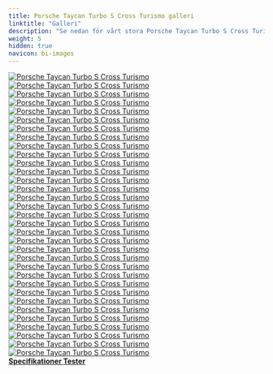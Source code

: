 ```yaml
---
title: Porsche Taycan Turbo S Cross Turismo galleri
linktitle: "Galleri"
description: "Se nedan för vårt stora Porsche Taycan Turbo S Cross Turismo-bildgalleri. Klicka på bilderna för högupplösta versioner."
weight: 5
hidden: true
navicon: bi-images
---
```

<!-- markdownlint-disable MD033 -->
<div class="row" id ="my-gallery">
	<div class="pswp-grid-item col-6 col-md-4">
		<a href="https://media.evkx.net/multimedia/models/porsche/taycan/taycan_turbo_s_cross_turismo/details_1.jpg"
data-pswp-src="https://media.evkx.net/multimedia/models/porsche/taycan/taycan_turbo_s_cross_turismo/details_1.jpg"
data-pswp-width="3000"
data-pswp-height="1688" 
target="_blank">
			<img src="https://media.evkx.net/multimedia/models/porsche/taycan/taycan_turbo_s_cross_turismo/details_1_xst.jpg" alt="Porsche Taycan Turbo S Cross Turismo" class="img-fluid " />
		</a>
	</div>
	<div class="pswp-grid-item col-6 col-md-4">
		<a href="https://media.evkx.net/multimedia/models/porsche/taycan/taycan_turbo_s_cross_turismo/details_2.jpg"
data-pswp-src="https://media.evkx.net/multimedia/models/porsche/taycan/taycan_turbo_s_cross_turismo/details_2.jpg"
data-pswp-width="3000"
data-pswp-height="1688" 
target="_blank">
			<img src="https://media.evkx.net/multimedia/models/porsche/taycan/taycan_turbo_s_cross_turismo/details_2_xst.jpg" alt="Porsche Taycan Turbo S Cross Turismo" class="img-fluid " />
		</a>
	</div>
	<div class="pswp-grid-item col-6 col-md-4">
		<a href="https://media.evkx.net/multimedia/models/porsche/taycan/taycan_turbo_s_cross_turismo/details_3.jpg"
data-pswp-src="https://media.evkx.net/multimedia/models/porsche/taycan/taycan_turbo_s_cross_turismo/details_3.jpg"
data-pswp-width="3000"
data-pswp-height="1688" 
target="_blank">
			<img src="https://media.evkx.net/multimedia/models/porsche/taycan/taycan_turbo_s_cross_turismo/details_3_xst.jpg" alt="Porsche Taycan Turbo S Cross Turismo" class="img-fluid " />
		</a>
	</div>
	<div class="pswp-grid-item col-6 col-md-4">
		<a href="https://media.evkx.net/multimedia/models/porsche/taycan/taycan_turbo_s_cross_turismo/details_4.jpg"
data-pswp-src="https://media.evkx.net/multimedia/models/porsche/taycan/taycan_turbo_s_cross_turismo/details_4.jpg"
data-pswp-width="3000"
data-pswp-height="1688" 
target="_blank">
			<img src="https://media.evkx.net/multimedia/models/porsche/taycan/taycan_turbo_s_cross_turismo/details_4_xst.jpg" alt="Porsche Taycan Turbo S Cross Turismo" class="img-fluid " />
		</a>
	</div>
	<div class="pswp-grid-item col-6 col-md-4">
		<a href="https://media.evkx.net/multimedia/models/porsche/taycan/taycan_turbo_s_cross_turismo/details_5.jpg"
data-pswp-src="https://media.evkx.net/multimedia/models/porsche/taycan/taycan_turbo_s_cross_turismo/details_5.jpg"
data-pswp-width="3000"
data-pswp-height="1688" 
target="_blank">
			<img src="https://media.evkx.net/multimedia/models/porsche/taycan/taycan_turbo_s_cross_turismo/details_5_xst.jpg" alt="Porsche Taycan Turbo S Cross Turismo" class="img-fluid " />
		</a>
	</div>
	<div class="pswp-grid-item col-6 col-md-4">
		<a href="https://media.evkx.net/multimedia/models/porsche/taycan/taycan_turbo_s_cross_turismo/details_6.jpg"
data-pswp-src="https://media.evkx.net/multimedia/models/porsche/taycan/taycan_turbo_s_cross_turismo/details_6.jpg"
data-pswp-width="3000"
data-pswp-height="1688" 
target="_blank">
			<img src="https://media.evkx.net/multimedia/models/porsche/taycan/taycan_turbo_s_cross_turismo/details_6_xst.jpg" alt="Porsche Taycan Turbo S Cross Turismo" class="img-fluid " />
		</a>
	</div>
	<div class="pswp-grid-item col-6 col-md-4">
		<a href="https://media.evkx.net/multimedia/models/porsche/taycan/taycan_turbo_s_cross_turismo/details_7.jpg"
data-pswp-src="https://media.evkx.net/multimedia/models/porsche/taycan/taycan_turbo_s_cross_turismo/details_7.jpg"
data-pswp-width="3000"
data-pswp-height="1688" 
target="_blank">
			<img src="https://media.evkx.net/multimedia/models/porsche/taycan/taycan_turbo_s_cross_turismo/details_7_xst.jpg" alt="Porsche Taycan Turbo S Cross Turismo" class="img-fluid " />
		</a>
	</div>
	<div class="pswp-grid-item col-6 col-md-4">
		<a href="https://media.evkx.net/multimedia/models/porsche/taycan/taycan_turbo_s_cross_turismo/dynamic_1.jpg"
data-pswp-src="https://media.evkx.net/multimedia/models/porsche/taycan/taycan_turbo_s_cross_turismo/dynamic_1.jpg"
data-pswp-width="3000"
data-pswp-height="1687" 
target="_blank">
			<img src="https://media.evkx.net/multimedia/models/porsche/taycan/taycan_turbo_s_cross_turismo/dynamic_1_xst.jpg" alt="Porsche Taycan Turbo S Cross Turismo" class="img-fluid " />
		</a>
	</div>
	<div class="pswp-grid-item col-6 col-md-4">
		<a href="https://media.evkx.net/multimedia/models/porsche/taycan/taycan_turbo_s_cross_turismo/dynamic_2.jpg"
data-pswp-src="https://media.evkx.net/multimedia/models/porsche/taycan/taycan_turbo_s_cross_turismo/dynamic_2.jpg"
data-pswp-width="3000"
data-pswp-height="1687" 
target="_blank">
			<img src="https://media.evkx.net/multimedia/models/porsche/taycan/taycan_turbo_s_cross_turismo/dynamic_2_xst.jpg" alt="Porsche Taycan Turbo S Cross Turismo" class="img-fluid " />
		</a>
	</div>
	<div class="pswp-grid-item col-6 col-md-4">
		<a href="https://media.evkx.net/multimedia/models/porsche/taycan/taycan_turbo_s_cross_turismo/dynamic_3.jpg"
data-pswp-src="https://media.evkx.net/multimedia/models/porsche/taycan/taycan_turbo_s_cross_turismo/dynamic_3.jpg"
data-pswp-width="3000"
data-pswp-height="1688" 
target="_blank">
			<img src="https://media.evkx.net/multimedia/models/porsche/taycan/taycan_turbo_s_cross_turismo/dynamic_3_xst.jpg" alt="Porsche Taycan Turbo S Cross Turismo" class="img-fluid " />
		</a>
	</div>
	<div class="pswp-grid-item col-6 col-md-4">
		<a href="https://media.evkx.net/multimedia/models/porsche/taycan/taycan_turbo_s_cross_turismo/dynamic_4.jpg"
data-pswp-src="https://media.evkx.net/multimedia/models/porsche/taycan/taycan_turbo_s_cross_turismo/dynamic_4.jpg"
data-pswp-width="3000"
data-pswp-height="1688" 
target="_blank">
			<img src="https://media.evkx.net/multimedia/models/porsche/taycan/taycan_turbo_s_cross_turismo/dynamic_4_xst.jpg" alt="Porsche Taycan Turbo S Cross Turismo" class="img-fluid " />
		</a>
	</div>
	<div class="pswp-grid-item col-6 col-md-4">
		<a href="https://media.evkx.net/multimedia/models/porsche/taycan/taycan_turbo_s_cross_turismo/exterior_1.jpg"
data-pswp-src="https://media.evkx.net/multimedia/models/porsche/taycan/taycan_turbo_s_cross_turismo/exterior_1.jpg"
data-pswp-width="3000"
data-pswp-height="1688" 
target="_blank">
			<img src="https://media.evkx.net/multimedia/models/porsche/taycan/taycan_turbo_s_cross_turismo/exterior_1_xst.jpg" alt="Porsche Taycan Turbo S Cross Turismo" class="img-fluid " />
		</a>
	</div>
	<div class="pswp-grid-item col-6 col-md-4">
		<a href="https://media.evkx.net/multimedia/models/porsche/taycan/taycan_turbo_s_cross_turismo/exterior_2.jpg"
data-pswp-src="https://media.evkx.net/multimedia/models/porsche/taycan/taycan_turbo_s_cross_turismo/exterior_2.jpg"
data-pswp-width="3000"
data-pswp-height="1688" 
target="_blank">
			<img src="https://media.evkx.net/multimedia/models/porsche/taycan/taycan_turbo_s_cross_turismo/exterior_2_xst.jpg" alt="Porsche Taycan Turbo S Cross Turismo" class="img-fluid " />
		</a>
	</div>
	<div class="pswp-grid-item col-6 col-md-4">
		<a href="https://media.evkx.net/multimedia/models/porsche/taycan/taycan_turbo_s_cross_turismo/exterior_3.jpg"
data-pswp-src="https://media.evkx.net/multimedia/models/porsche/taycan/taycan_turbo_s_cross_turismo/exterior_3.jpg"
data-pswp-width="3000"
data-pswp-height="1687" 
target="_blank">
			<img src="https://media.evkx.net/multimedia/models/porsche/taycan/taycan_turbo_s_cross_turismo/exterior_3_xst.jpg" alt="Porsche Taycan Turbo S Cross Turismo" class="img-fluid " />
		</a>
	</div>
	<div class="pswp-grid-item col-6 col-md-4">
		<a href="https://media.evkx.net/multimedia/models/porsche/taycan/taycan_turbo_s_cross_turismo/exterior_4.jpg"
data-pswp-src="https://media.evkx.net/multimedia/models/porsche/taycan/taycan_turbo_s_cross_turismo/exterior_4.jpg"
data-pswp-width="3000"
data-pswp-height="1688" 
target="_blank">
			<img src="https://media.evkx.net/multimedia/models/porsche/taycan/taycan_turbo_s_cross_turismo/exterior_4_xst.jpg" alt="Porsche Taycan Turbo S Cross Turismo" class="img-fluid " />
		</a>
	</div>
	<div class="pswp-grid-item col-6 col-md-4">
		<a href="https://media.evkx.net/multimedia/models/porsche/taycan/taycan_turbo_s_cross_turismo/exterior_5.jpg"
data-pswp-src="https://media.evkx.net/multimedia/models/porsche/taycan/taycan_turbo_s_cross_turismo/exterior_5.jpg"
data-pswp-width="3000"
data-pswp-height="1688" 
target="_blank">
			<img src="https://media.evkx.net/multimedia/models/porsche/taycan/taycan_turbo_s_cross_turismo/exterior_5_xst.jpg" alt="Porsche Taycan Turbo S Cross Turismo" class="img-fluid " />
		</a>
	</div>
	<div class="pswp-grid-item col-6 col-md-4">
		<a href="https://media.evkx.net/multimedia/models/porsche/taycan/taycan_turbo_s_cross_turismo/frontseats_1.jpg"
data-pswp-src="https://media.evkx.net/multimedia/models/porsche/taycan/taycan_turbo_s_cross_turismo/frontseats_1.jpg"
data-pswp-width="3000"
data-pswp-height="1688" 
target="_blank">
			<img src="https://media.evkx.net/multimedia/models/porsche/taycan/taycan_turbo_s_cross_turismo/frontseats_1_xst.jpg" alt="Porsche Taycan Turbo S Cross Turismo" class="img-fluid " />
		</a>
	</div>
	<div class="pswp-grid-item col-6 col-md-4">
		<a href="https://media.evkx.net/multimedia/models/porsche/taycan/taycan_turbo_s_cross_turismo/frontseats_2.jpg"
data-pswp-src="https://media.evkx.net/multimedia/models/porsche/taycan/taycan_turbo_s_cross_turismo/frontseats_2.jpg"
data-pswp-width="3000"
data-pswp-height="1688" 
target="_blank">
			<img src="https://media.evkx.net/multimedia/models/porsche/taycan/taycan_turbo_s_cross_turismo/frontseats_2_xst.jpg" alt="Porsche Taycan Turbo S Cross Turismo" class="img-fluid " />
		</a>
	</div>
	<div class="pswp-grid-item col-6 col-md-4">
		<a href="https://media.evkx.net/multimedia/models/porsche/taycan/taycan_turbo_s_cross_turismo/frontseats_3.jpg"
data-pswp-src="https://media.evkx.net/multimedia/models/porsche/taycan/taycan_turbo_s_cross_turismo/frontseats_3.jpg"
data-pswp-width="3000"
data-pswp-height="1688" 
target="_blank">
			<img src="https://media.evkx.net/multimedia/models/porsche/taycan/taycan_turbo_s_cross_turismo/frontseats_3_xst.jpg" alt="Porsche Taycan Turbo S Cross Turismo" class="img-fluid " />
		</a>
	</div>
	<div class="pswp-grid-item col-6 col-md-4">
		<a href="https://media.evkx.net/multimedia/models/porsche/taycan/taycan_turbo_s_cross_turismo/headlights_1.jpg"
data-pswp-src="https://media.evkx.net/multimedia/models/porsche/taycan/taycan_turbo_s_cross_turismo/headlights_1.jpg"
data-pswp-width="3000"
data-pswp-height="1688" 
target="_blank">
			<img src="https://media.evkx.net/multimedia/models/porsche/taycan/taycan_turbo_s_cross_turismo/headlights_1_xst.jpg" alt="Porsche Taycan Turbo S Cross Turismo" class="img-fluid " />
		</a>
	</div>
	<div class="pswp-grid-item col-6 col-md-4">
		<a href="https://media.evkx.net/multimedia/models/porsche/taycan/taycan_turbo_s_cross_turismo/headlights_2.jpg"
data-pswp-src="https://media.evkx.net/multimedia/models/porsche/taycan/taycan_turbo_s_cross_turismo/headlights_2.jpg"
data-pswp-width="3000"
data-pswp-height="1688" 
target="_blank">
			<img src="https://media.evkx.net/multimedia/models/porsche/taycan/taycan_turbo_s_cross_turismo/headlights_2_xst.jpg" alt="Porsche Taycan Turbo S Cross Turismo" class="img-fluid " />
		</a>
	</div>
	<div class="pswp-grid-item col-6 col-md-4">
		<a href="https://media.evkx.net/multimedia/models/porsche/taycan/taycan_turbo_s_cross_turismo/headlights_3.jpg"
data-pswp-src="https://media.evkx.net/multimedia/models/porsche/taycan/taycan_turbo_s_cross_turismo/headlights_3.jpg"
data-pswp-width="3000"
data-pswp-height="3752" 
target="_blank">
			<img src="https://media.evkx.net/multimedia/models/porsche/taycan/taycan_turbo_s_cross_turismo/headlights_3_xst.jpg" alt="Porsche Taycan Turbo S Cross Turismo" class="img-fluid " />
		</a>
	</div>
	<div class="pswp-grid-item col-6 col-md-4">
		<a href="https://media.evkx.net/multimedia/models/porsche/taycan/taycan_turbo_s_cross_turismo/interior_1.jpg"
data-pswp-src="https://media.evkx.net/multimedia/models/porsche/taycan/taycan_turbo_s_cross_turismo/interior_1.jpg"
data-pswp-width="3000"
data-pswp-height="1688" 
target="_blank">
			<img src="https://media.evkx.net/multimedia/models/porsche/taycan/taycan_turbo_s_cross_turismo/interior_1_xst.jpg" alt="Porsche Taycan Turbo S Cross Turismo" class="img-fluid " />
		</a>
	</div>
	<div class="pswp-grid-item col-6 col-md-4">
		<a href="https://media.evkx.net/multimedia/models/porsche/taycan/taycan_turbo_s_cross_turismo/interior_2.jpg"
data-pswp-src="https://media.evkx.net/multimedia/models/porsche/taycan/taycan_turbo_s_cross_turismo/interior_2.jpg"
data-pswp-width="3000"
data-pswp-height="1688" 
target="_blank">
			<img src="https://media.evkx.net/multimedia/models/porsche/taycan/taycan_turbo_s_cross_turismo/interior_2_xst.jpg" alt="Porsche Taycan Turbo S Cross Turismo" class="img-fluid " />
		</a>
	</div>
	<div class="pswp-grid-item col-6 col-md-4">
		<a href="https://media.evkx.net/multimedia/models/porsche/taycan/taycan_turbo_s_cross_turismo/main_1.jpg"
data-pswp-src="https://media.evkx.net/multimedia/models/porsche/taycan/taycan_turbo_s_cross_turismo/main_1.jpg"
data-pswp-width="3000"
data-pswp-height="1688" 
target="_blank">
			<img src="https://media.evkx.net/multimedia/models/porsche/taycan/taycan_turbo_s_cross_turismo/main_1_xst.jpg" alt="Porsche Taycan Turbo S Cross Turismo" class="img-fluid " />
		</a>
	</div>
	<div class="pswp-grid-item col-6 col-md-4">
		<a href="https://media.evkx.net/multimedia/models/porsche/taycan/taycan_turbo_s_cross_turismo/rearlights_1.jpg"
data-pswp-src="https://media.evkx.net/multimedia/models/porsche/taycan/taycan_turbo_s_cross_turismo/rearlights_1.jpg"
data-pswp-width="3000"
data-pswp-height="1688" 
target="_blank">
			<img src="https://media.evkx.net/multimedia/models/porsche/taycan/taycan_turbo_s_cross_turismo/rearlights_1_xst.jpg" alt="Porsche Taycan Turbo S Cross Turismo" class="img-fluid " />
		</a>
	</div>
	<div class="pswp-grid-item col-6 col-md-4">
		<a href="https://media.evkx.net/multimedia/models/porsche/taycan/taycan_turbo_s_cross_turismo/rearlights_2.jpg"
data-pswp-src="https://media.evkx.net/multimedia/models/porsche/taycan/taycan_turbo_s_cross_turismo/rearlights_2.jpg"
data-pswp-width="3000"
data-pswp-height="1688" 
target="_blank">
			<img src="https://media.evkx.net/multimedia/models/porsche/taycan/taycan_turbo_s_cross_turismo/rearlights_2_xst.jpg" alt="Porsche Taycan Turbo S Cross Turismo" class="img-fluid " />
		</a>
	</div>
	<div class="pswp-grid-item col-6 col-md-4">
		<a href="https://media.evkx.net/multimedia/models/porsche/taycan/taycan_turbo_s_cross_turismo/roof_1.jpg"
data-pswp-src="https://media.evkx.net/multimedia/models/porsche/taycan/taycan_turbo_s_cross_turismo/roof_1.jpg"
data-pswp-width="3000"
data-pswp-height="1688" 
target="_blank">
			<img src="https://media.evkx.net/multimedia/models/porsche/taycan/taycan_turbo_s_cross_turismo/roof_1_xst.jpg" alt="Porsche Taycan Turbo S Cross Turismo" class="img-fluid " />
		</a>
	</div>
	<div class="pswp-grid-item col-6 col-md-4">
		<a href="https://media.evkx.net/multimedia/models/porsche/taycan/taycan_turbo_s_cross_turismo/screens_1.jpg"
data-pswp-src="https://media.evkx.net/multimedia/models/porsche/taycan/taycan_turbo_s_cross_turismo/screens_1.jpg"
data-pswp-width="3000"
data-pswp-height="1688" 
target="_blank">
			<img src="https://media.evkx.net/multimedia/models/porsche/taycan/taycan_turbo_s_cross_turismo/screens_1_xst.jpg" alt="Porsche Taycan Turbo S Cross Turismo" class="img-fluid " />
		</a>
	</div>
	<div class="pswp-grid-item col-6 col-md-4">
		<a href="https://media.evkx.net/multimedia/models/porsche/taycan/taycan_turbo_s_cross_turismo/screens_2.jpg"
data-pswp-src="https://media.evkx.net/multimedia/models/porsche/taycan/taycan_turbo_s_cross_turismo/screens_2.jpg"
data-pswp-width="3000"
data-pswp-height="1688" 
target="_blank">
			<img src="https://media.evkx.net/multimedia/models/porsche/taycan/taycan_turbo_s_cross_turismo/screens_2_xst.jpg" alt="Porsche Taycan Turbo S Cross Turismo" class="img-fluid " />
		</a>
	</div>
	<div class="pswp-grid-item col-6 col-md-4">
		<a href="https://media.evkx.net/multimedia/models/porsche/taycan/taycan_turbo_s_cross_turismo/screens_3.jpg"
data-pswp-src="https://media.evkx.net/multimedia/models/porsche/taycan/taycan_turbo_s_cross_turismo/screens_3.jpg"
data-pswp-width="3000"
data-pswp-height="1688" 
target="_blank">
			<img src="https://media.evkx.net/multimedia/models/porsche/taycan/taycan_turbo_s_cross_turismo/screens_3_xst.jpg" alt="Porsche Taycan Turbo S Cross Turismo" class="img-fluid " />
		</a>
	</div>
	<div class="pswp-grid-item col-6 col-md-4">
		<a href="https://media.evkx.net/multimedia/models/porsche/taycan/taycan_turbo_s_cross_turismo/secondrowseats_1.jpg"
data-pswp-src="https://media.evkx.net/multimedia/models/porsche/taycan/taycan_turbo_s_cross_turismo/secondrowseats_1.jpg"
data-pswp-width="3000"
data-pswp-height="1688" 
target="_blank">
			<img src="https://media.evkx.net/multimedia/models/porsche/taycan/taycan_turbo_s_cross_turismo/secondrowseats_1_xst.jpg" alt="Porsche Taycan Turbo S Cross Turismo" class="img-fluid " />
		</a>
	</div>
	<div class="pswp-grid-item col-6 col-md-4">
		<a href="https://media.evkx.net/multimedia/models/porsche/taycan/taycan_turbo_s_cross_turismo/wheels_1.jpg"
data-pswp-src="https://media.evkx.net/multimedia/models/porsche/taycan/taycan_turbo_s_cross_turismo/wheels_1.jpg"
data-pswp-width="3000"
data-pswp-height="1688" 
target="_blank">
			<img src="https://media.evkx.net/multimedia/models/porsche/taycan/taycan_turbo_s_cross_turismo/wheels_1_xst.jpg" alt="Porsche Taycan Turbo S Cross Turismo" class="img-fluid " />
		</a>
	</div>
</div>
<script type="module">
  import PhotoSwipeLightbox from '/js/photoswipe-lightbox.esm.js';
    const lightbox = new PhotoSwipeLightbox({
       gallery: '#my-gallery',
        children: 'a',
        pswpModule: () => import('/js/photoswipe.esm.js')
    });
lightbox.init();
</script>
<div class="mt-3 mb-3">
<a href="../specifications/" class="text-decoration-none text-black">
<strong><i class="bi-arrow-left"></i> Specifikationer </strong>
</a>
<a href="../reviews/" class="text-decoration-none text-black float-end">
<strong>Tester <i class="bi-arrow-right"></i></strong>
</a>
</div>
